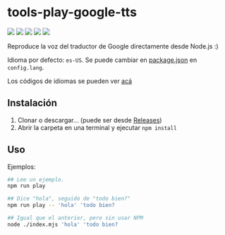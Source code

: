 # tools-play-google-tts

![](https://img.shields.io/github/release-date/kenzaflow/tools-play-google-tts)
![](https://img.shields.io/github/package-json/v/kenzaflow/tools-play-google-tts)
![](https://img.shields.io/github/languages/code-size/kenzaflow/tools-play-google-tts)
![](https://img.shields.io/github/issues/kenzaflow/tools-play-google-tts)
![](https://img.shields.io/github/license/kenzaflow/tools-play-google-tts)

Reproduce la voz del traductor de Google directamente desde Node.js :)

Idioma por defecto: `es-US`. Se puede cambiar en [package.json](./package.json) en `config.lang`.

Los códigos de idiomas se pueden ver [acá](https://cloud.google.com/text-to-speech/docs/voices)

## Instalación
1. Clonar o descargar... (puede ser desde [Releases](https://github.com/kenzaflow/tools-play-google-tts/releases))
2. Abrir la carpeta en una terminal y ejecutar `npm install`

## Uso

Ejemplos:

```bash
## Lee un ejemplo.
npm run play
```

```bash
## Dice "hola", seguido de "todo bien?"
npm run play -- 'hola' 'todo bien?
```

```bash
## Igual que el anterior, pero sin usar NPM
node ./index.mjs 'hola' 'todo bien?
```
